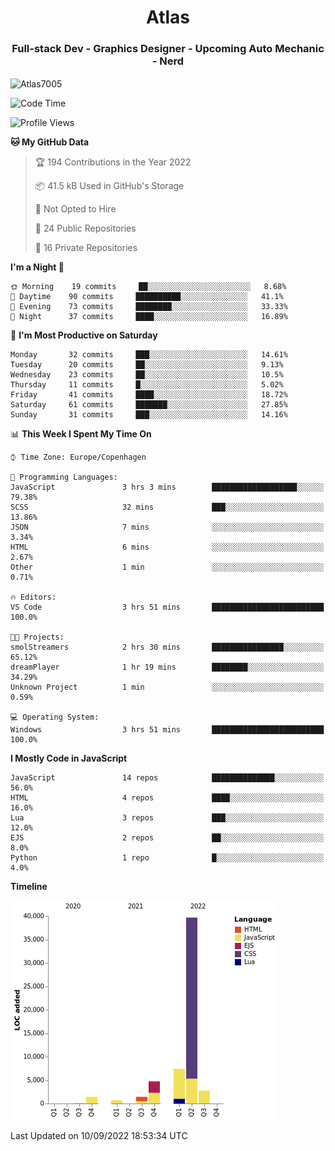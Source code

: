 <h1 align="center">Atlas</h1>
<h3 align="center">Full-stack Dev - Graphics Designer - Upcoming Auto Mechanic - Nerd</h3>

<p><img align="center" src="https://github-readme-stats.vercel.app/api/top-langs?username=Atlas7005&show_icons=true&locale=en&layout=compact" alt="Atlas7005" /></p>

<!--START_SECTION:waka-->
![Code Time](http://img.shields.io/badge/Code%20Time-666%20hrs%2020%20mins-blue)

![Profile Views](http://img.shields.io/badge/Profile%20Views-0-blue)

**🐱 My GitHub Data** 

> 🏆 194 Contributions in the Year 2022
 > 
> 📦 41.5 kB Used in GitHub's Storage 
 > 
> 🚫 Not Opted to Hire
 > 
> 📜 24 Public Repositories 
 > 
> 🔑 16 Private Repositories  
 > 
**I'm a Night 🦉** 

```text
🌞 Morning    19 commits     ██░░░░░░░░░░░░░░░░░░░░░░░   8.68% 
🌆 Daytime    90 commits     ██████████░░░░░░░░░░░░░░░   41.1% 
🌃 Evening    73 commits     ████████░░░░░░░░░░░░░░░░░   33.33% 
🌙 Night      37 commits     ████░░░░░░░░░░░░░░░░░░░░░   16.89%

```
📅 **I'm Most Productive on Saturday** 

```text
Monday       32 commits     ███░░░░░░░░░░░░░░░░░░░░░░   14.61% 
Tuesday      20 commits     ██░░░░░░░░░░░░░░░░░░░░░░░   9.13% 
Wednesday    23 commits     ██░░░░░░░░░░░░░░░░░░░░░░░   10.5% 
Thursday     11 commits     █░░░░░░░░░░░░░░░░░░░░░░░░   5.02% 
Friday       41 commits     ████░░░░░░░░░░░░░░░░░░░░░   18.72% 
Saturday     61 commits     ███████░░░░░░░░░░░░░░░░░░   27.85% 
Sunday       31 commits     ███░░░░░░░░░░░░░░░░░░░░░░   14.16%

```


📊 **This Week I Spent My Time On** 

```text
⌚︎ Time Zone: Europe/Copenhagen

💬 Programming Languages: 
JavaScript               3 hrs 3 mins        ███████████████████░░░░░░   79.38% 
SCSS                     32 mins             ███░░░░░░░░░░░░░░░░░░░░░░   13.86% 
JSON                     7 mins              ░░░░░░░░░░░░░░░░░░░░░░░░░   3.34% 
HTML                     6 mins              ░░░░░░░░░░░░░░░░░░░░░░░░░   2.67% 
Other                    1 min               ░░░░░░░░░░░░░░░░░░░░░░░░░   0.71%

🔥 Editors: 
VS Code                  3 hrs 51 mins       █████████████████████████   100.0%

🐱‍💻 Projects: 
smolStreamers            2 hrs 30 mins       ████████████████░░░░░░░░░   65.12% 
dreamPlayer              1 hr 19 mins        ████████░░░░░░░░░░░░░░░░░   34.29% 
Unknown Project          1 min               ░░░░░░░░░░░░░░░░░░░░░░░░░   0.59%

💻 Operating System: 
Windows                  3 hrs 51 mins       █████████████████████████   100.0%

```

**I Mostly Code in JavaScript** 

```text
JavaScript               14 repos            ██████████████░░░░░░░░░░░   56.0% 
HTML                     4 repos             ████░░░░░░░░░░░░░░░░░░░░░   16.0% 
Lua                      3 repos             ███░░░░░░░░░░░░░░░░░░░░░░   12.0% 
EJS                      2 repos             ██░░░░░░░░░░░░░░░░░░░░░░░   8.0% 
Python                   1 repo              █░░░░░░░░░░░░░░░░░░░░░░░░   4.0%

```


**Timeline**

![Chart not found](https://raw.githubusercontent.com/Atlas7005/Atlas7005/master/charts/bar_graph.png) 


 Last Updated on 10/09/2022 18:53:34 UTC
<!--END_SECTION:waka-->
